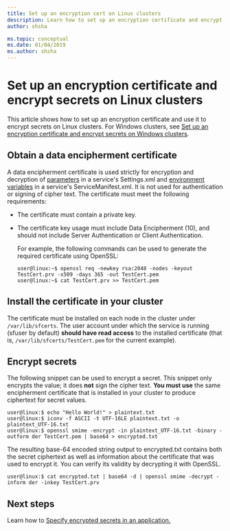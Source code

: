 ```yaml
---
title: Set up an encryption cert on Linux clusters 
description: Learn how to set up an encryption certificate and encrypt secrets on Linux clusters.
author: shsha

ms.topic: conceptual
ms.date: 01/04/2019
ms.author: shsha
---
```

# Set up an encryption certificate and encrypt secrets on Linux clusters
This article shows how to set up an encryption certificate and use it to encrypt secrets on Linux clusters. For Windows clusters, see [Set up an encryption certificate and encrypt secrets on Windows clusters][secret-management-windows-specific-link].

## Obtain a data encipherment certificate
A data encipherment certificate is used strictly for encryption and decryption of [parameters][parameters-link] in a service's Settings.xml and [environment variables][environment-variables-link] in a service's ServiceManifest.xml. It is not used for authentication or signing of cipher text. The certificate must meet the following requirements:

* The certificate must contain a private key.
* The certificate key usage must include Data Encipherment (10), and should not include Server Authentication or Client Authentication.

  For example, the following commands can be used to generate the required certificate using OpenSSL:
  
  ```console
  user@linux:~$ openssl req -newkey rsa:2048 -nodes -keyout TestCert.prv -x509 -days 365 -out TestCert.pem
  user@linux:~$ cat TestCert.prv >> TestCert.pem
  ```

## Install the certificate in your cluster
The certificate must be installed on each node in the cluster under `/var/lib/sfcerts`. The user account under which the service is running (sfuser by default) **should have read access** to the installed certificate (that is, `/var/lib/sfcerts/TestCert.pem` for the current example).

## Encrypt secrets
The following snippet can be used to encrypt a secret. This snippet only encrypts the value; it does **not** sign the cipher text. **You must use** the same encipherment certificate that is installed in your cluster to produce ciphertext for secret values.

```console
user@linux:$ echo "Hello World!" > plaintext.txt
user@linux:$ iconv -f ASCII -t UTF-16LE plaintext.txt -o plaintext_UTF-16.txt
user@linux:$ openssl smime -encrypt -in plaintext_UTF-16.txt -binary -outform der TestCert.pem | base64 > encrypted.txt
```
The resulting base-64 encoded string output to encrypted.txt contains both the secret ciphertext as well as information about the certificate that was used to encrypt it. You can verify its validity by decrypting it with OpenSSL.
```console
user@linux:$ cat encrypted.txt | base64 -d | openssl smime -decrypt -inform der -inkey TestCert.prv
```

## Next steps
Learn how to [Specify encrypted secrets in an application.][secret-management-specify-encrypted-secrets-link]

<!-- Links -->
[parameters-link]:service-fabric-how-to-parameterize-configuration-files.md
[environment-variables-link]: service-fabric-how-to-specify-environment-variables.md
[secret-management-windows-specific-link]: service-fabric-application-secret-management-windows.md
[secret-management-specify-encrypted-secrets-link]: service-fabric-application-secret-management.md#specify-encrypted-secrets-in-an-application
